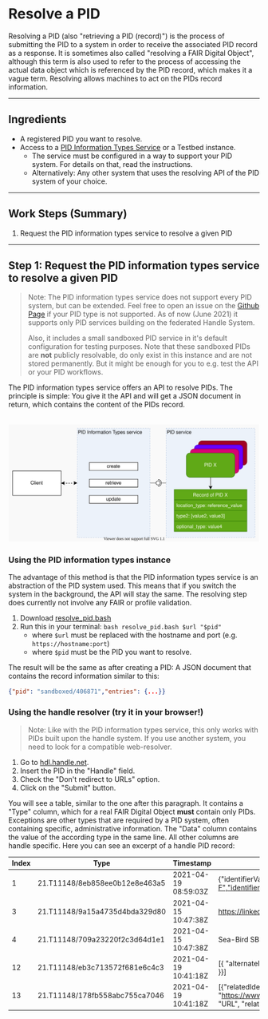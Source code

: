 # Resolve a PID

Resolving a PID (also "retrieving a PID (record)") is the process of submitting the PID to a system in order to receive the associated PID record as a response. It is sometimes also called "resolving a FAIR Digital Object", although this term is also used to refer to the process of accessing the actual data object which is referenced by the PID record, which makes it a vague term. Resolving allows machines to act on the PIDs record information.

---

## Ingredients

- A registered PID you want to resolve.
- Access to a [PID Information Types Service]((../appendix/appendix_pit.md)) or a Testbed instance.
    - The service must be configured in a way to support your PID system. For details on that, read the instructions.
    - Alternatively: Any other system that uses the resolving API of the PID system of your choice.

---

## Work Steps (Summary)

1. Request the PID information types service to resolve a given PID

---

## Step 1: Request the PID information types service to resolve a given PID

> Note: The PID information types service does not support every PID system, but can be extended. Feel free to open an issue on the [Github Page](https://github.com/kit-data-manager/pit-service) if your PID type is not supported. As of now (June 2021) it supports only PID services building on the federated Handle System.
>
> Also, it includes a small sandboxed PID service in it's default configuration for testing purposes. Note that these sandboxed PIDs are **not** publicly resolvable, do only exist in this instance and are not stored permanently. But it might be enough for you to e.g. test the API or your PID workflows.

The PID information types service offers an API to resolve PIDs. The principle is simple: You give it the API and will get a JSON document in return, which contains the content of the PIDs record.

 ![](../images/pit_to_pid.drawio.svg)

### Using the PID information types instance

The advantage of this method is that the PID information types service is an abstraction of the PID system used. This means that if you switch the system in the background, the API will stay the same. The resolving step does currently not involve any FAIR or profile validation.

1. Download [resolve_pid.bash](./resolve_pid.bash)
2. Run this in your terminal: `bash resolve_pid.bash $url "$pid"`
    - where `$url` must be replaced with the hostname and port (e.g. `https://hostname:port`)
    - where `$pid` must be the PID you want to resolve.

The result will be the same as after creating a PID: A JSON document that contains the record information similar to this:

```json
{"pid": "sandboxed/406871","entries": {...}}
```

### Using the handle resolver (try it in your browser!)

> Note: Like with the PID information types service, this only works with PIDs built upon the handle system. If you use another system, you need to look for a compatible web-resolver.

1. Go to [hdl.handle.net](https://hdl.handle.net).
2. Insert the PID in the "Handle" field.
3. Check the "Don't redirect to URLs" option.
4. Click on the "Submit" button.

You will see a table, similar to the one after this paragraph. It contains a "Type" column, which for a real FAIR Digital Object **must** contain only PIDs. Exceptions are other types that are required by a PID system, often containing specific, administrative information. The "Data" column contains the value of the according type in the same line. All other columns are handle specific. Here you can see an excerpt of a handle PID record:

| Index | Type | Timestamp | Data |
|-------|------|-----------|------|
| 1 | 21.T11148/8eb858ee0b12e8e463a5 | 2021-04-19 08:59:03Z | {"identifierValue":"http://hdl.handle.net/21.T11998/0000-001A-3905-F","identifierType":"Handle"} |
| 3	| 21.T11148/9a15a4735d4bda329d80 | 2021-04-15 10:47:38Z | https://linkedsystems.uk/system/instance/TOOL0022_2490/current/ |
| 4 | 21.T11148/709a23220f2c3d64d1e1 | 2021-04-15 10:47:38Z | Sea-Bird SBE 37-IM MicroCAT C-T Sensor |
|12 | 21.T11148/eb3c713572f681e6c4c3 | 2021-04-19 10:41:18Z | [{ "alternateIdentifier": {"alternateIdentifierValue": "2490","alternateIdentifierType": "serialNumber" }}] |
|13 | 21.T11148/178fb558abc755ca7046 | 2021-04-19 10:41:18Z | [{"relatedIdentifier": {"relatedIdentifierValue": "https://www.bodc.ac.uk/data/documents/nodb/pdf/37imbrochurejul08.pdf","relatedIdentifierType": "URL", "relationType": "IsDescribedBy"}}] |